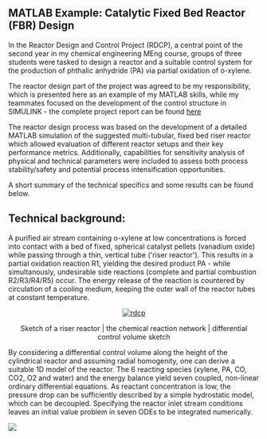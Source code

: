 ## MATLAB Example: Catalytic Fixed Bed Reactor (FBR) Design

In the Reactor Design and Control Project (RDCP), a central point of the second year in my chemical engineering MEng course, groups of three students were tasked to design a reactor and a suitable control system for the production of phthalic anhydride (PA) via partial oxidation of o-xylene. 

The reactor design part of the project was agreed to be my responsibility, which is presented here as an example of my MATLAB skills, while my teammates focused on the development of the control structure in SIMULINK - the complete project report can be found [here](https://www.google.com/search?q=achieved&oq=achieved&aqs=chrome..69i57j0l7.1006j0j7&sourceid=chrome&ie=UTF-8)

The reactor design process was based on the development of a detailed MATLAB simulation of the suggested multi-tubular, fixed bed riser reactor which allowed evaluation of different reactor setups and their key performance metrics. Additionally, capabilities for sensitivity analysis of physical and technical parameters were included to assess both process stability/safety and potential process intensification opportunities.

A short summary of the technical specifics and some results can be found below.  

## Technical background:

A purified air stream containing o-xylene at low concentrations is forced into contact with a bed of fixed, spherical catalyst pellets (vanadium oxide) while passing through a thin, vertical tube ('riser reactor'). This results in a partial oxidation reaction R1, yielding the desired product PA - while simultanously, undesirable side reactions (complete and partial combustion R2/R3/R4/R5) occur. The energy release of the reaction is countered by circulation of a cooling medium, keeping the outer wall of the reactor tubes at constant temperature. 

<p align="center">
<a href="https://ibb.co/WGRDskf"><img src="https://i.ibb.co/rFXbvxH/rdcp.png" alt="rdcp" border="0"></a>
</p>

<p align="center">
 Sketch of a riser reactor  |  the chemical reaction network |  differential control volume sketch 
</p>
  
By considering a differential control volume along the height of the cylindrical reactor and assuming radial homogenity, one can derive a suitable 1D model of the reactor. The 6 reacting species (xylene, PA, CO, CO2, O2 and water) and the energy balance yield seven coupled, non-linear ordinary differential equations. As reactant concentration is low, the pressure drop can be sufficiently described by a simple hydrostatic model, which can be decoupled. Specifying the reactor inlet stream conditions leaves an initial value problem in seven ODEs to be integrated numerically.

<img src="https://render.githubusercontent.com/render/math?math=\frac{d\dot{n}_{xyl}}{dh}=-A(1-\epsilon)\rho_c(r_{1}+r_{2}+r_{3})\;\;\mathrm{where}\;r_i=\frac{k_ic_{O_2}^{n_i }b_ic_{xyl}}\;\;\mathrm{and}\;k_i=e^{\mathrm{ln}k_{0,i}-\frac{E_{a,i}}{RT}}}{1+b_ic_{xyl}}">

